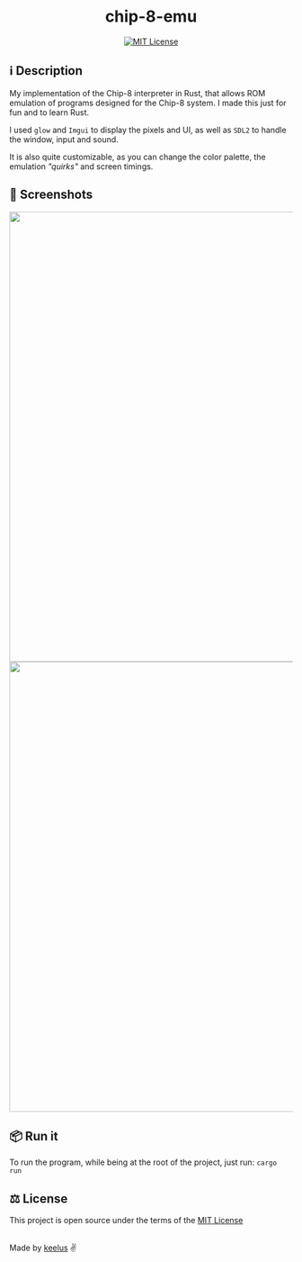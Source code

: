 <h1 align="center">chip-8-emu</h1>

<p align="center">
  <a href="./LICENSE.md"><img src="https://img.shields.io/badge/⚖️ license-MIT-blue" alt="MIT License"></a>
</p>

## ℹ️ Description
My implementation of the Chip-8 interpreter in Rust, that allows ROM emulation of programs designed for the Chip-8 system.
I made this just for fun and to learn Rust.

I used `glow` and `Imgui` to display the pixels and UI, as well as `SDL2` to handle the window, input and sound.

It is also quite customizable, as you can change the color palette, the emulation _"quirks"_ and screen timings.

## 📸 Screenshots
<img src="https://github.com/user-attachments/assets/f65c55ef-8313-4abd-85cb-b5a9620541a5" width=800 />
<img src="https://github.com/user-attachments/assets/b54a51f3-3214-4e61-b830-7838c6ffdbdd" width=800 />


## 📦 Run it
To run the program, while being at the root of the project, just run:
``` cargo run ```

## ⚖️ License
This project is open source under the terms of the [MIT License](./LICENSE.md)

<br />
Made by <a href="https://github.com/keelus">keelus</a> ✌️
